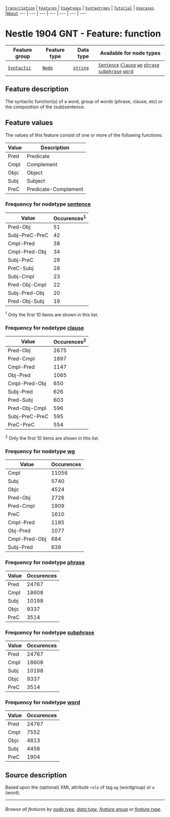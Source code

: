 <a name="start"></a>
[`Transcription`](../transcription.md#start) | [`Features`](README.md#start) | [`Viewtypes`](../viewtypes.md#start) | [`Syntaxtrees`](../syntaxtrees.md#start) | [`Tutorial`](../../tutorial/README.md#start) | [`Usecases`](../usecases/README.md#start) |[`About`](../about.md#start)
---  | --- | --- | --- | --- | --- | ---

# Nestle 1904 GNT - Feature: function

Feature group | Feature type | Data type | Available for node types
---  | --- | --- | ---
[`Syntactic`](featuresbygroup.md#syntactic-features) | [`Node`](featuresbyfeaturetype.md#node-features) | [`string`](featuresbydatatype.md#string-datatype) | [`Sentence`](featuresbynodetype.md#sentence-nodes) [`Clause`](featuresbynodetype.md#clause-nodes) [`wg`](featuresbynodetype.md#wordgroup-nodes) [`phrase`](featuresbynodetype.md#phrase-nodes) [`subphrase`](featuresbynodetype.md#subphrase-nodes) [`word`](featuresbynodetype.md#word-nodes) 

## Feature description

The syntactic function(s) of a word, group of words (phrase, clause, etc) or the composition of the (sub)sentence.

## Feature values
The values of this feature consist of one or more of the following functions:

Value|Description
---|---
Pred|Predicate
Cmpl|Complement
Objc|Object
Subj|Subject
PreC|Predicate-Complement

### Frequency for nodetype [sentence](featuresbynodetype.md#sentence-nodes)

Value|Occurences<sup>1</sup>
---|---
Pred-Obj|51
Subj-PreC-PreC|42
Cmpl-Pred|38
Cmpl-Pred-Obj|34
Subj-PreC|29
PreC-Subj|28
Subj-Cmpl|23
Pred-Obj-Cmpl|22
Subj-Pred-Obj|20
Pred-Obj-Subj|19

<sup>1</sup> Only the first 10 items are shown in this list. 

### Frequency for nodetype [clause](featuresbynodetype.md#clause-nodes)

Value|Occurences<sup>2</sup>
---|---
Pred-Obj|2675
Pred-Cmpl|1897
Cmpl-Pred|1147
Obj-Pred|1065
Cmpl-Pred-Obj|650
Subj-Pred|626
Pred-Subj|603
Pred-Obj-Cmpl|596
Subj-PreC-PreC|595
PreC-PreC|554

<sup>2</sup> Only the first 10 items are shown in this list. 

### Frequency for nodetype [wg](featuresbynodetype.md#wordgroup-nodes)

Value|Occurences
---|---
Cmpl|11056
Subj|5740
Objc|4524
Pred-Obj|2726
Pred-Cmpl|1909
PreC|1610
Cmpl-Pred|1185
Obj-Pred|1077
Cmpl-Pred-Obj|684
Subj-Pred|639

### Frequency for nodetype [phrase](featuresbynodetype.md#phrase-nodes)

Value|Occurences
---|---
Pred|24767
Cmpl|18608
Subj|10198
Objc|9337
PreC|3514

### Frequency for nodetype [subphrase](featuresbynodetype.md#subphrase-nodes)

Value|Occurences
---|---
Pred|24767
Cmpl|18608
Subj|10198
Objc|9337
PreC|3514

### Frequency for nodetype [word](featuresbynodetype.md#word-nodes)

Value|Occurences
---|---
Pred|24767
Cmpl|7552
Objc|4813
Subj|4458
PreC|1904

## Source description

Based upon the (optional) XML attribute `role` of tag `wg` (wordgroup) or `w` (word).

---
###### *Browse all features by [node type](featuresbynodetype.md#start), [data type](featuresbydatatype.md#start), [feature group](featuresbygroup.md#start) or [feature type](featuresbyfeaturetype.md#start).*
